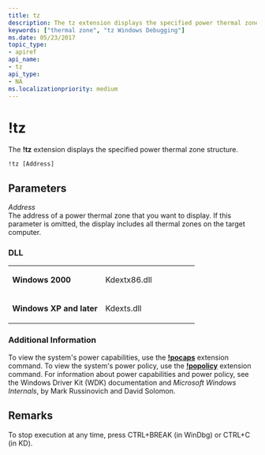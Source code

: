 ```yaml
---
title: tz
description: The tz extension displays the specified power thermal zone structure.
keywords: ["thermal zone", "tz Windows Debugging"]
ms.date: 05/23/2017
topic_type:
- apiref
api_name:
- tz
api_type:
- NA
ms.localizationpriority: medium
---
```


# !tz


The **!tz** extension displays the specified power thermal zone structure.

```dbgcmd
!tz [Address]
```

## <span id="Parameters"></span><span id="parameters"></span><span id="PARAMETERS"></span>Parameters


<span id="_______Address______"></span><span id="_______address______"></span><span id="_______ADDRESS______"></span> *Address*   
The address of a power thermal zone that you want to display. If this parameter is omitted, the display includes all thermal zones on the target computer.

### <span id="DLL"></span><span id="dll"></span>DLL

<table>
<colgroup>
<col width="50%" />
<col width="50%" />
</colgroup>
<tbody>
<tr class="odd">
<td align="left"><p><strong>Windows 2000</strong></p></td>
<td align="left"><p>Kdextx86.dll</p></td>
</tr>
<tr class="even">
<td align="left"><p><strong>Windows XP and later</strong></p></td>
<td align="left"><p>Kdexts.dll</p></td>
</tr>
</tbody>
</table>

 

### <span id="Additional_Information"></span><span id="additional_information"></span><span id="ADDITIONAL_INFORMATION"></span>Additional Information

To view the system's power capabilities, use the [**!pocaps**](-pocaps.md) extension command. To view the system's power policy, use the [**!popolicy**](-popolicy.md) extension command. For information about power capabilities and power policy, see the Windows Driver Kit (WDK) documentation and *Microsoft Windows Internals*, by Mark Russinovich and David Solomon.

## Remarks

To stop execution at any time, press CTRL+BREAK (in WinDbg) or CTRL+C (in KD).

 

 





